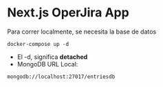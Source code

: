 # Next.js OperJira App

Para correr localmente, se necesita la base de datos

```
docker-compose up -d
```

- El -d, significa **detached**
- MongoDB URL Local:

```
mongodb://localhost:27017/entriesdb
```
